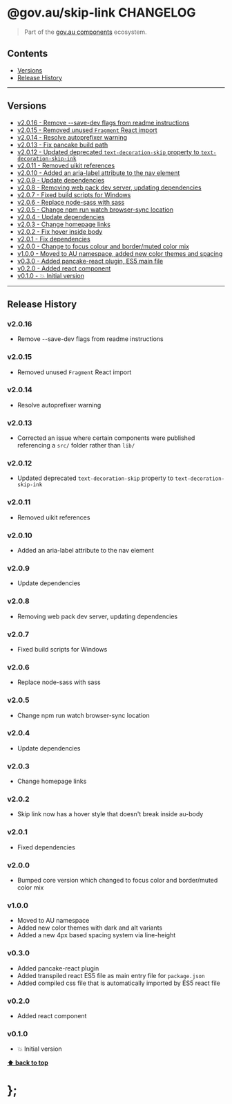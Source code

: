 @gov.au/skip-link CHANGELOG
======================

> Part of the [gov.au components](https://github.com/govau/design-system-components/) ecosystem.


## Contents

* [Versions](#install)
* [Release History](#release-history)


----------------------------------------------------------------------------------------------------------------------------------------------------------------


## Versions

* [v2.0.16 - Remove --save-dev flags from readme instructions](#v2016)
* [v2.0.15 - Removed unused `Fragment` React import](#v2015)
* [v2.0.14 - Resolve autoprefixer warning](#v2014)
* [v2.0.13 - Fix pancake build path](#v2013)
* [v2.0.12 - Updated deprecated `text-decoration-skip` property to `text-decoration-skip-ink`](#v2012)
* [v2.0.11 - Removed uikit references](#v2011)
* [v2.0.10 - Added an aria-label attribute to the nav element](#v2010)
* [v2.0.9 - Update dependencies](#v209)
* [v2.0.8 - Removing web pack dev server, updating dependencies](#v208)
* [v2.0.7 - Fixed build scripts for Windows](#v207)
* [v2.0.6 - Replace node-sass with sass](#v206)
* [v2.0.5 - Change npm run watch browser-sync location](#v205)
* [v2.0.4 - Update dependencies](#v204)
* [v2.0.3 - Change homepage links](#v203)
* [v2.0.2 - Fix hover inside body](#v202)
* [v2.0.1 - Fix dependencies](#v201)
* [v2.0.0 - Change to focus colour and border/muted color mix](#v200)
* [v1.0.0 - Moved to AU namespace, added new color themes and spacing](#v100)
* [v0.3.0 - Added pancake-react plugin, ES5 main file](#v030)
* [v0.2.0 - Added react component](#v020)
* [v0.1.0 - 💥 Initial version](#v010)


----------------------------------------------------------------------------------------------------------------------------------------------------------------


## Release History

### v2.0.16

- Remove --save-dev flags from readme instructions


### v2.0.15

- Removed unused `Fragment` React import


### v2.0.14

- Resolve autoprefixer warning


### v2.0.13

- Corrected an issue where certain components were published referencing a `src/` folder rather than `lib/`


### v2.0.12

- Updated deprecated `text-decoration-skip` property to `text-decoration-skip-ink`


### v2.0.11

- Removed uikit references


### v2.0.10

- Added an aria-label attribute to the nav element


### v2.0.9

- Update dependencies


### v2.0.8

- Removing web pack dev server, updating dependencies


### v2.0.7

- Fixed build scripts for Windows


### v2.0.6

- Replace node-sass with sass


### v2.0.5

- Change npm run watch browser-sync location


### v2.0.4

- Update dependencies


### v2.0.3

- Change homepage links


### v2.0.2

- Skip link now has a hover style that doesn't break inside au-body


### v2.0.1

- Fixed dependencies


### v2.0.0

- Bumped core version which changed to focus color and border/muted color mix


### v1.0.0

- Moved to AU namespace
- Added new color themes with dark and alt variants
- Added a new 4px based spacing system via line-height


### v0.3.0

- Added pancake-react plugin
- Added transpiled react ES5 file as main entry file for `package.json`
- Added compiled css file that is automatically imported by ES5 react file


### v0.2.0

- Added react component


### v0.1.0

- 💥 Initial version


**[⬆ back to top](#contents)**


# };

